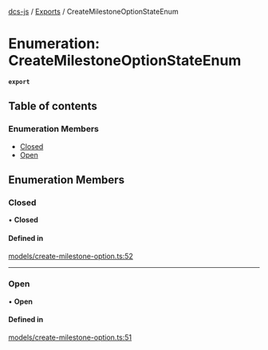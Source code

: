 [dcs-js](../README.md) / [Exports](../modules.md) / CreateMilestoneOptionStateEnum

# Enumeration: CreateMilestoneOptionStateEnum

**`export`**

## Table of contents

### Enumeration Members

- [Closed](CreateMilestoneOptionStateEnum.md#closed)
- [Open](CreateMilestoneOptionStateEnum.md#open)

## Enumeration Members

### <a id="closed" name="closed"></a> Closed

• **Closed**

#### Defined in

[models/create-milestone-option.ts:52](https://github.com/unfoldingWord/dcs-js/blob/c677a54/models/create-milestone-option.ts#L52)

___

### <a id="open" name="open"></a> Open

• **Open**

#### Defined in

[models/create-milestone-option.ts:51](https://github.com/unfoldingWord/dcs-js/blob/c677a54/models/create-milestone-option.ts#L51)
